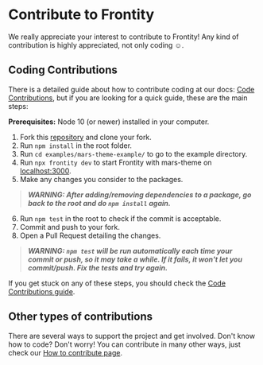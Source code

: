 # Contribute to Frontity

We really appreciate your interest to contribute to Frontity! Any kind of contribution is highly appreciated, not only coding ☺️.

## Coding Contributions

There is a detailed guide about how to contribute coding at our docs: [Code Contributions](https://docs.frontity.org/contributing/code-contribution-guide), but if you are looking for a quick guide, these are the main steps:

**Prerequisites:** Node 10 (or newer) installed in your computer.

1. Fork this [repository](https://github.com/frontity/frontity) and clone your fork.
2. Run ```npm install``` in the root folder.
3. Run ```cd examples/mars-theme-example/``` to go to the example directory.
4. Run ```npx frontity dev``` to start Frontity with mars-theme on [localhost:3000](http://localhost:3000/).
5. Make any changes you consider to the packages.
>***WARNING: After adding/removing dependencies to a package, go back to the root and do ```npm install``` again.***
6. Run ```npm test``` in the root to check if the commit is acceptable.
7. Commit and push to your fork.
8. Open a Pull Request detailing the changes.

>***WARNING: `npm test` will be run automatically each time your commit or push, so it may take a while. If it fails, it won't let you commit/push. Fix the tests and try again.***

If you get stuck on any of these steps, you should check the [Code Contributions guide](https://docs.frontity.org/contributing/code-contribution-guide).

## Other types of contributions

There are several ways to support the project and get involved. Don't know how to code? Don't worry! You can contribute in many other ways, just check our [How to contribute page](https://docs.frontity.org/contributing/how-to-contribute).
